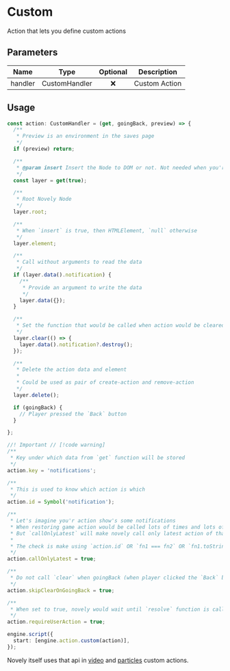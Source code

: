# Custom

Action that lets you define custom actions

## Parameters

|  Name   |     Type      | Optional |  Description  |
| :-----: | :-----------: | :------: | :-----------: |
| handler | CustomHandler |    ❌    | Custom Action |

## Usage

```ts
const action: CustomHandler = (get, goingBack, preview) => {
  /**
   * Preview is an environment in the saves page
   */
  if (preview) return;

  /**
   * @param insert Insert the Node to DOM or not. Not needed when you'r action does not render something
   */
  const layer = get(true);

  /**
   * Root Novely Node
   */
  layer.root;

  /**
   * When `insert` is true, then HTMLElement, `null` otherwise
   */
  layer.element;

  /**
   * Call without arguments to read the data
   */
  if (layer.data().notification) {
    /**
     * Provide an argument to write the data
     */
    layer.data({});
  }

  /**
   * Set the function that would be called when action would be cleared
   */
  layer.clear(() => {
    layer.data().notification?.destroy();
  });

  /**
   * Delete the action data and element
   *
   * Could be used as pair of create-action and remove-action
   */
  layer.delete();

  if (goingBack) {
    // Player pressed the `Back` button
  }

};

//! Important // [!code warning]
/**
 * Key under which data from `get` function will be stored
 */
action.key = 'notifications';

/**
 * This is used to know which action is which
 */
action.id = Symbol('notification');

/**
 * Let's imagine you'r action show's some notifications
 * When restoring game action would be called lots of times and lots of notifications will be shown
 * But `callOnlyLatest` will make novely call only latest action of that type.
 *
 * The check is make using `action.id` OR `fn1 === fn2` OR `fn1.toString() === fn2.toString()`
 */
action.callOnlyLatest = true;

/**
 * Do not call `clear` when goingBack (when player clicked the `Back` button)
 */
action.skipClearOnGoingBack = true;

/**
 * When set to true, novely would wait until `resolve` function is called
 */
action.requireUserAction = true;

engine.script({
  start: [engine.action.custom(action)],
});
```

Novely itself uses that api in [video](https://github.com/yhdgms1/novely/tree/main/packages/video) and [particles](https://github.com/yhdgms1/novely/tree/main/packages/particles) custom actions.
